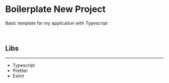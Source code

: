# Boilerplate New Project

Basic template for my application with Typescript

<br>

## Libs
___ 

- Typescript
- Prettier
- Eslint 